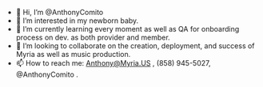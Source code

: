 - 👋 Hi, I’m @AnthonyComito
- 👀 I’m interested in my newborn baby.
- 🌱 I’m currently learning every moment as well as QA for onboarding process on dev. as both provider and member. 
- 💞️ I’m looking to collaborate on the creation, deployment, and success of Myria as well as music production.
- 📫 How to reach me: Anthony@Myria.US , (858) 945-5027, @AnthonyComito .

<!---
AnthonyComito/AnthonyComito is a ✨ special ✨ repository because its `README.md` (this file) appears on your GitHub profile.
You can click the Preview link to take a look at your changes.
--->
